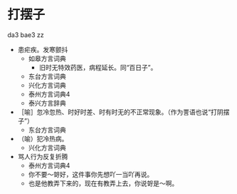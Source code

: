 # 打摆子
da3 bae3 zz
+ 患疟疾。发寒颤抖
  * 如皋方言词典
    + 旧时无特效药医，病程延长。同“百日子”。
  * 东台方言词典
  * 兴化方言词典
  * 泰州方言词典4
  * 泰兴方言辞典
+ ［喻］忽冷忽热、时好时差、时有时无的不正常现象。（作为詈语也说“打阴摆子”）
  * 东台方言词典
+ （喻）犯冷热病。
  * 兴化方言词典
+ 骂人行为反复折腾
  * 泰州方言词典4
  - 你不要～哿好，这件事你先想吖一当吖再说。
  - 也是他教弄下来的，现在有教弄上去，你说哿是～啊。
